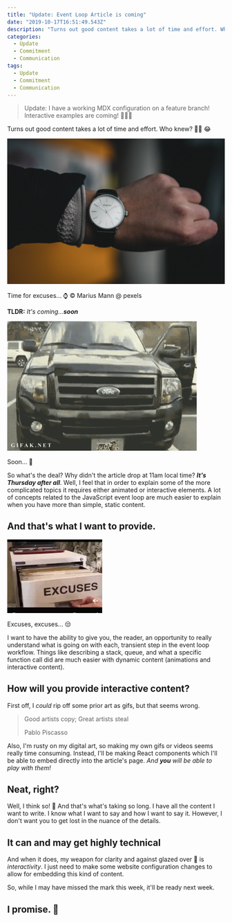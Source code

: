 ```yaml
---
title: "Update: Event Loop Article is coming"
date: "2019-10-17T16:51:49.543Z"
description: "Turns out good content takes a lot of time and effort. Who knew? 🤷‍♂️ 😂"
categories:
  - Update
  - Commitment
  - Communication
tags:
  - Update
  - Commitment
  - Communication
---
```


> Update: I have a working MDX configuration on a feature branch!
> Interactive examples are coming! 💪💪💪

Turns out good content takes a lot of time and effort. Who knew? 🤷‍♂️ 😂

![Time for excuses... ⌚️](./hero-image.jpg)

<figcaption>Time for excuses... ⌚️ © Marius Mann @ pexels</figcaption>

**TLDR:** _It's coming...**soon**_

![Soon... 🦉](./soon.gif)

<figcaption>Soon... 🦉</figcaption>

So what's the deal? Why didn't the article drop at 11am local time?
_**It's Thursday after all**_.
Well, I feel that in order to explain some of the more complicated topics it requires either animated or interactive elements.
A lot of concepts related to the JavaScript event loop are much easier to explain when you have more than simple, static content.

## And that's what I want to provide.

![Excuses, excuses... 😒](./excuses.gif)

<figcaption>Excuses, excuses... 😒</figcaption>

I want to have the ability to give you, the reader, an opportunity to really understand what is going on with each, transient step in the event loop workflow.
Things like describing a stack, queue, and what a specific function call did are much easier with dynamic content (animations and interactive content).

## How will you provide interactive content?

First off, I _could_ rip off some prior art as gifs, but that seems wrong.

> Good artists copy; Great artists steal
>
> Pablo Piscasso

Also, I'm rusty on my digital art, so making my own gifs or videos seems really time consuming.
Instead, I'll be making React components which I'll be able to embed directly into the article's page.
_And **you** will be able to play with them!_

## Neat, right?

Well, I think so! 🌝
And that's what's taking so long.
I have all the content I want to write.
I know what I want to say and how I want to say it.
However, I don't want you to get lost in the nuance of the details.

## It can and may get highly technical

And when it does, my weapon for clarity and against glazed over 👀 is _interactivity_.
I just need to make some website configuration changes to allow for embedding this kind of content.

So, while I may have missed the mark this week, it'll be ready next week.

## I promise. 🤞
